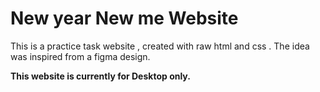 # New year New me Website

This is a practice task website , created with raw html and css . The idea was inspired from a figma design. 

**This website is currently for Desktop only.**